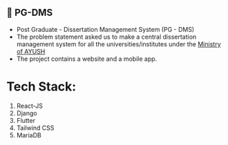 ## 📝 PG-DMS

- Post Graduate - Dissertation Management System (PG - DMS)
- The problem statement asked us to make a central dissertation management system for all the universities/institutes under the <a href="https://ayushportal.nic.in/">Ministry of AYUSH</a>
- The project contains a website and a mobile app.
# Tech Stack:
1) React-JS
2) Django
3) Flutter
4) Tailwind CSS
5) MariaDB